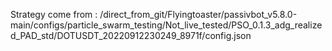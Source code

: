 Strategy come from : /direct_from_git/Flyingtoaster/passivbot_v5.8.0-main/configs/particle_swarm_testing/Not_live_tested/PSO_0.1.3_adg_realized_PAD_std/DOTUSDT_20220912230249_8971f/config.json